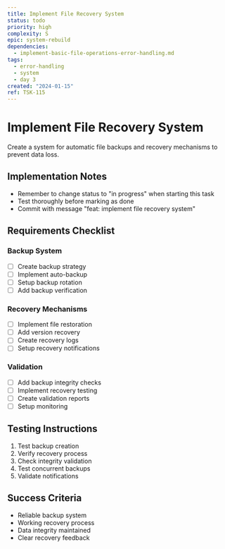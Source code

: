 ```yaml
---
title: Implement File Recovery System
status: todo
priority: high
complexity: S
epic: system-rebuild
dependencies:
  - implement-basic-file-operations-error-handling.md
tags:
  - error-handling
  - system
  - day 3
created: "2024-01-15"
ref: TSK-115
---
```


# Implement File Recovery System

Create a system for automatic file backups and recovery mechanisms to prevent data loss.

## Implementation Notes

- Remember to change status to "in progress" when starting this task
- Test thoroughly before marking as done
- Commit with message "feat: implement file recovery system"

## Requirements Checklist

### Backup System

- [ ] Create backup strategy
- [ ] Implement auto-backup
- [ ] Setup backup rotation
- [ ] Add backup verification

### Recovery Mechanisms

- [ ] Implement file restoration
- [ ] Add version recovery
- [ ] Create recovery logs
- [ ] Setup recovery notifications

### Validation

- [ ] Add backup integrity checks
- [ ] Implement recovery testing
- [ ] Create validation reports
- [ ] Setup monitoring

## Testing Instructions

1. Test backup creation
2. Verify recovery process
3. Check integrity validation
4. Test concurrent backups
5. Validate notifications

## Success Criteria

- Reliable backup system
- Working recovery process
- Data integrity maintained
- Clear recovery feedback
